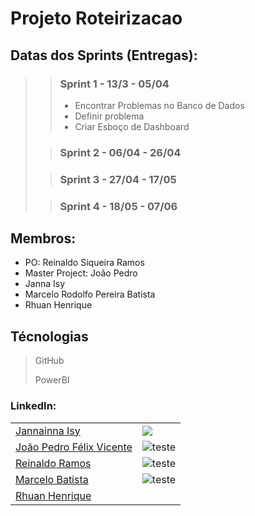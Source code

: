 # Projeto Roteirizacao


  
 ## Datas dos Sprints (Entregas):

>>### Sprint 1 - 13/3 - 05/04
>>  - Encontrar Problemas no Banco de Dados
>>  - Definir problema
>>  - Criar Esboço de Dashboard
>
>>### Sprint 2 - 06/04 - 26/04
>>
>>
>>
>
>>### Sprint 3 - 27/04 - 17/05
>>
>>
>>
>
>>### Sprint 4 - 18/05 - 07/06
>>
>>
>>

## Membros:
  * PO: Reinaldo Siqueira Ramos 
  * Master Project: João Pedro 
  * Janna Isy
  * Marcelo Rodolfo Pereira Batista
  * Rhuan Henrique
  

## Técnologias
  > GitHub 
  >
  > PowerBI
  <!-- ![](https://cdn-icons-png.flaticon.com/512/25/25231.png) -->

### LinkedIn:

|  | |
| ----------- | ----------- |
| [Jannainna Isy](https://www.linkedin.com/in/jannainna-isy-nascimento-a9767521b/) | ![](https://media.licdn.com/dms/image/D4D35AQEqvEDVMHqQGw/profile-framedphoto-shrink_200_200/0/1661959515156?e=1681315200&v=beta&t=O5aamFLCdGFVjYrZHNBKPSDDuZZ0KYysUAKTg-mAFXw) |
| [João Pedro Félix Vicente](https://www.linkedin.com/in/jo%C3%A3o-pedro-f%C3%A9lix-vicente/) | ![teste](https://media.licdn.com/dms/image/C4D03AQGTQ9kRm-0z1g/profile-displayphoto-shrink_200_200/0/1642599546277?e=1686182400&v=beta&t=aVZSH3Dv1wwbVjLv30iEeYM2_QAH5rhUnHJDKya_YQk) |
| [Reinaldo Ramos](linkedin.com/in/reinaldo-ramos-857548113) | ![teste](https://media.licdn.com/dms/image/C5103AQFcqCqdAwTmHA/profile-displayphoto-shrink_200_200/0/1517233381743?e=1686182400&v=beta&t=UFYB5JKpLpCsD_6lufGiY578KH6gEbxBKewbTFctsGM) |
| [Marcelo Batista](https://www.linkedin.com/in/marcelo-batista-8529b0200/) | ![teste](https://media.licdn.com/dms/image/D4D35AQG0Wr-947-Fdw/profile-framedphoto-shrink_200_200/0/1665266824156?e=1681311600&v=beta&t=qm0p3G1qXGI28-4zL_6uBfnc0bDQSd2cs3vtL3j2fBc) |
| [Rhuan Henrique]() | ![]() |
